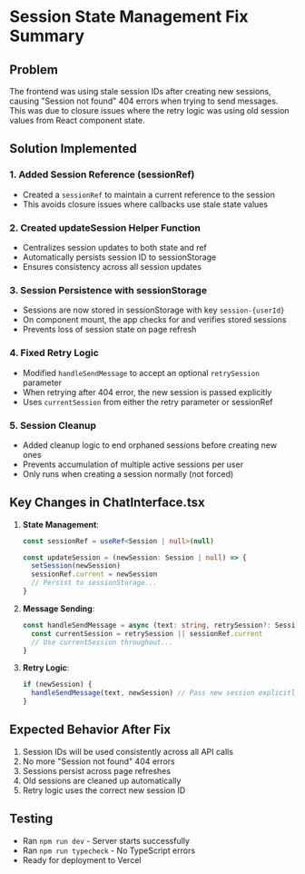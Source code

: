 # Session State Management Fix Summary

## Problem

The frontend was using stale session IDs after creating new sessions, causing "Session not found" 404 errors when trying to send messages. This was due to closure issues where the retry logic was using old session values from React component state.

## Solution Implemented

### 1. Added Session Reference (sessionRef)

- Created a `sessionRef` to maintain a current reference to the session
- This avoids closure issues where callbacks use stale state values

### 2. Created updateSession Helper Function

- Centralizes session updates to both state and ref
- Automatically persists session ID to sessionStorage
- Ensures consistency across all session updates

### 3. Session Persistence with sessionStorage

- Sessions are now stored in sessionStorage with key `session-{userId}`
- On component mount, the app checks for and verifies stored sessions
- Prevents loss of session state on page refresh

### 4. Fixed Retry Logic

- Modified `handleSendMessage` to accept an optional `retrySession` parameter
- When retrying after 404 error, the new session is passed explicitly
- Uses `currentSession` from either the retry parameter or sessionRef

### 5. Session Cleanup

- Added cleanup logic to end orphaned sessions before creating new ones
- Prevents accumulation of multiple active sessions per user
- Only runs when creating a session normally (not forced)

## Key Changes in ChatInterface.tsx

1. **State Management**:

   ```typescript
   const sessionRef = useRef<Session | null>(null)

   const updateSession = (newSession: Session | null) => {
     setSession(newSession)
     sessionRef.current = newSession
     // Persist to sessionStorage...
   }
   ```

2. **Message Sending**:

   ```typescript
   const handleSendMessage = async (text: string, retrySession?: Session) => {
     const currentSession = retrySession || sessionRef.current
     // Use currentSession throughout...
   }
   ```

3. **Retry Logic**:
   ```typescript
   if (newSession) {
     handleSendMessage(text, newSession) // Pass new session explicitly
   }
   ```

## Expected Behavior After Fix

1. Session IDs will be used consistently across all API calls
2. No more "Session not found" 404 errors
3. Sessions persist across page refreshes
4. Old sessions are cleaned up automatically
5. Retry logic uses the correct new session ID

## Testing

- Ran `npm run dev` - Server starts successfully
- Ran `npm run typecheck` - No TypeScript errors
- Ready for deployment to Vercel
